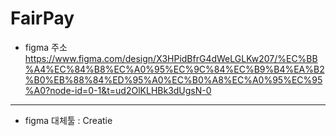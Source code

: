 # FairPay

- figma 주소
  https://www.figma.com/design/X3HPidBfrG4dWeLGLKw207/%EC%BB%A4%EC%84%B8%EC%A0%95%EC%9C%84%EC%B9%B4%EA%B2%B0%EB%88%84%ED%95%A0%EC%B0%A8%EC%A0%95%EC%95%A0?node-id=0-1&t=ud2OlKLHBk3dUgsN-0

---

- figma 대체툴 : Creatie
